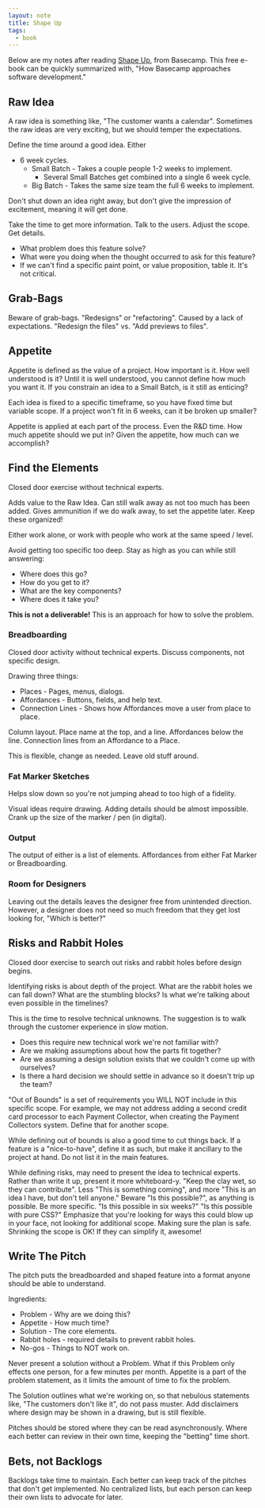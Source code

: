 ```yaml
---
layout: note
title: Shape Up
tags:
  - book
---
```


Below are my notes after reading [Shape Up](https://basecamp.com/shapeup), from
Basecamp. This free e-book can be quickly summarized with, "How Basecamp
approaches software development."

## Raw Idea

A raw idea is something like, "The customer wants a calendar". Sometimes the
raw ideas are very exciting, but we should temper the expectations.

Define the time around a good idea. Either

- 6 week cycles.
  - Small Batch - Takes a couple people 1-2 weeks to implement.
    - Several Small Batches get combined into a single 6 week cycle.
  - Big Batch - Takes the same size team the full 6 weeks to implement.

Don't shut down an idea right away, but don't give the impression of excitement,
meaning it will get done.

Take the time to get more information. Talk to the users. Adjust the scope.
Get details.

- What problem does this feature solve?
- What were you doing when the thought occurred to ask for this feature?
- If we can't find a specific paint point, or value proposition, table it. It's
  not critical.

## Grab-Bags

Beware of grab-bags. "Redesigns" or "refactoring". Caused by a lack of
expectations. "Redesign the files" vs. "Add previews to files".

## Appetite

Appetite is defined as the value of a project. How important is it. How well
understood is it? Until it is well understood, you cannot define how much you
want it. If you constrain an idea to a Small Batch, is it still as enticing?

Each idea is fixed to a specific timeframe, so you have fixed time but variable
scope. If a project won't fit in 6 weeks, can it be broken up smaller?

Appetite is applied at each part of the process. Even the R&D time. How much
appetite should we put in? Given the appetite, how much can we accomplish?

## Find the Elements

Closed door exercise without technical experts.

Adds value to the Raw Idea. Can still walk away as not too much has been added.
Gives ammunition if we do walk away, to set the appetite later. Keep these
organized!

Either work alone, or work with people who work at the same speed / level.

Avoid getting too specific too deep. Stay as high as you can while still
answering:

- Where does this go?
- How do you get to it?
- What are the key components?
- Where does it take you?

**This is not a deliverable!** This is an approach for how to solve the problem.

### Breadboarding

Closed door activity without technical experts. Discuss components, not specific design.

Drawing three things:

- Places - Pages, menus, dialogs.
- Affordances - Buttons, fields, and help text.
- Connection Lines - Shows how Affordances move a user from place to place.

Column layout. Place name at the top, and a line. Affordances below the line.
Connection lines from an Affordance to a Place.

This is flexible, change as needed. Leave old stuff around.

### Fat Marker Sketches

Helps slow down so you're not jumping ahead to too high of a fidelity.

Visual ideas require drawing. Adding details should be almost impossible. Crank
up the size of the marker / pen (in digital).

### Output

The output of either is a list of elements. Affordances from either Fat Marker
or Breadboarding.

### Room for Designers

Leaving out the details leaves the designer free from unintended direction.
However, a designer does not need so much freedom that they get lost looking
for, "Which is better?"

## Risks and Rabbit Holes

Closed door exercise to search out risks and rabbit holes before design begins.

Identifying risks is about depth of the project. What are the rabbit holes we
can fall down? What are the stumbling blocks? Is what we're talking about even
possible in the timelines?

This is the time to resolve technical unknowns. The suggestion is to walk
through the customer experience in slow motion.

- Does this require new technical work we're not familiar with?
- Are we making assumptions about how the parts fit together?
- Are we assuming a design solution exists that we couldn't come up with
  ourselves?
- Is there a hard decision we should settle in advance so it doesn't trip up
  the team?

"Out of Bounds" is a set of requirements you WILL NOT include in this specific
scope. For example, we may not address adding a second credit card processor to
each Payment Collector, when creating the Payment Collectors system. Define that
for another scope.

While defining out of bounds is also a good time to cut things back. If a
feature is a "nice-to-have", define it as such, but make it ancillary to the
project at hand. Do not list it in the main features.

While defining risks, may need to present the idea to technical experts. Rather
than write it up, present it more whiteboard-y. "Keep the clay wet, so they can
contribute". Less "This is something coming", and more "This is an idea I have,
but don't tell anyone." Beware "Is this possible?", as anything is possible. Be
more specific. "Is this possible in six weeks?" "Is this possible with pure
CSS?" Emphasize that you're looking for ways this could blow up in your face,
not looking for additional scope. Making sure the plan is safe. Shrinking the
scope is OK! If they can simplify it, awesome!

## Write The Pitch

The pitch puts the breadboarded and shaped feature into a format anyone should
be able to understand.

Ingredients:

- Problem - Why are we doing this?
- Appetite - How much time?
- Solution - The core elements.
- Rabbit holes - required details to prevent rabbit holes.
- No-gos - Things to NOT work on.

Never present a solution without a Problem. What if this Problem only effects
one person, for a few minutes per month. Appetite is a part of the problem
statement, as it limits the amount of time to fix the problem.

The Solution outlines what we're working on, so that nebulous statements like,
"The customers don't like it", do not pass muster. Add disclaimers where design
may be shown in a drawing, but is still flexible.

Pitches should be stored where they can be read asynchronously. Where each
better can review in their own time, keeping the "betting" time short.

## Bets, not Backlogs

Backlogs take time to maintain. Each better can keep track of the pitches that
don't get implemented. No centralized lists, but each person can keep their own
lists to advocate for later.
